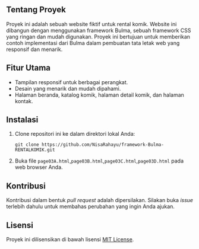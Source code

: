 ## Tentang Proyek
Proyek ini adalah sebuah website fiktif untuk rental komik. Website ini dibangun dengan menggunakan framework Bulma, sebuah framework CSS yang ringan dan mudah digunakan. 
Proyek ini bertujuan untuk memberikan contoh implementasi dari Bulma dalam pembuatan tata letak web yang responsif dan menarik.

## Fitur Utama
- Tampilan responsif untuk berbagai perangkat.
- Desain yang menarik dan mudah dipahami.
- Halaman beranda, katalog komik, halaman detail komik, dan halaman kontak.

## Instalasi
1. Clone repositori ini ke dalam direktori lokal Anda:

    ```
    git clone https://github.com/NisaRahayu/framework-Bulma-RENTALKOMIK.git
    ```

2. Buka file `page03A.html`,`page03B.html`,`page03C.html`,`page03D.html` pada web browser Anda.

## Kontribusi
Kontribusi dalam bentuk *pull request* adalah dipersilakan. Silakan buka *issue* terlebih dahulu untuk membahas perubahan yang ingin Anda ajukan.

## Lisensi
Proyek ini dilisensikan di bawah lisensi [MIT License](https://github.com/NisaRahayu/framework-Bulma-RENTALKOMIK/blob/main/LICENSE).
